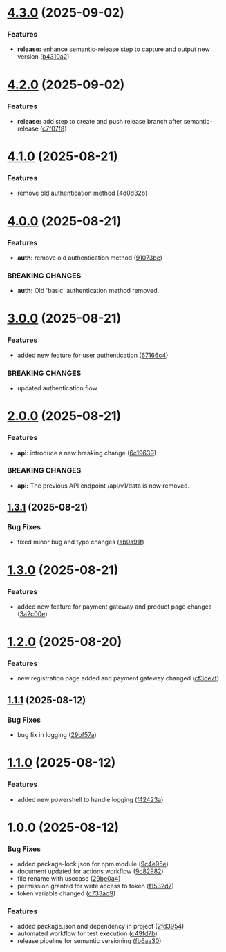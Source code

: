 # [4.3.0](https://github.com/sagartrivedi11/versioning/compare/v4.2.0...v4.3.0) (2025-09-02)


### Features

* **release:** enhance semantic-release step to capture and output new version ([b4310a2](https://github.com/sagartrivedi11/versioning/commit/b4310a2fc16a70e0a0e4672f21c439173c6b0ee5))

# [4.2.0](https://github.com/sagartrivedi11/versioning/compare/v4.1.0...v4.2.0) (2025-09-02)


### Features

* **release:** add step to create and push release branch after semantic-release ([c7f07f8](https://github.com/sagartrivedi11/versioning/commit/c7f07f8d2bf0846be46e770c2c64fbbebb9ac8db))

# [4.1.0](https://github.com/sagartrivedi11/versioning/compare/v4.0.0...v4.1.0) (2025-08-21)


### Features

* remove old authentication method ([4d0d32b](https://github.com/sagartrivedi11/versioning/commit/4d0d32b650b853b52d5d864247241e1f4f79c86c))

# [4.0.0](https://github.com/sagartrivedi11/versioning/compare/v3.0.0...v4.0.0) (2025-08-21)


### Features

* **auth:** remove old authentication method ([91073be](https://github.com/sagartrivedi11/versioning/commit/91073be9758b2917e6f0106a177f938d2551ee65))


### BREAKING CHANGES

* **auth:** Old 'basic' authentication method removed.

# [3.0.0](https://github.com/sagartrivedi11/versioning/compare/v2.0.0...v3.0.0) (2025-08-21)


### Features

* added new feature for user authentication ([67166c4](https://github.com/sagartrivedi11/versioning/commit/67166c448d0a42721c0a853fccd86f1cc7ba39b9))


### BREAKING CHANGES

* updated authentication flow

# [2.0.0](https://github.com/sagartrivedi11/versioning/compare/v1.3.1...v2.0.0) (2025-08-21)


### Features

* **api:** introduce a new breaking change ([6c19639](https://github.com/sagartrivedi11/versioning/commit/6c19639e136e69d686a0f913247a866761c61368))


### BREAKING CHANGES

* **api:** The previous API endpoint /api/v1/data is now removed.

## [1.3.1](https://github.com/sagartrivedi11/versioning/compare/v1.3.0...v1.3.1) (2025-08-21)


### Bug Fixes

* fixed minor bug and typo changes ([ab0a91f](https://github.com/sagartrivedi11/versioning/commit/ab0a91fb888d3370919b53389eb19005bad10d2d))

# [1.3.0](https://github.com/sagartrivedi11/versioning/compare/v1.2.1...v1.3.0) (2025-08-21)


### Features

* added new feature for payment gateway and product page changes ([3a2c00e](https://github.com/sagartrivedi11/versioning/commit/3a2c00e23b1e865e917fc0162a5d28f6903f1650))

# [1.2.0](https://github.com/sagartrivedi11/versioning/compare/v1.1.1...v1.2.0) (2025-08-20)


### Features

* new registration page added and payment gateway changed ([cf3de7f](https://github.com/sagartrivedi11/versioning/commit/cf3de7fcaee1428752d8beecf9b8faeeadd50d8e))

## [1.1.1](https://github.com/sagartrivedi11/versioning/compare/v1.1.0...v1.1.1) (2025-08-12)


### Bug Fixes

* bug fix in logging ([29bf57a](https://github.com/sagartrivedi11/versioning/commit/29bf57a6f538cc3d5e16722675adf876bb0a1bc0))

# [1.1.0](https://github.com/sagartrivedi11/versioning/compare/v1.0.0...v1.1.0) (2025-08-12)


### Features

* added new powershell to handle logging ([f42423a](https://github.com/sagartrivedi11/versioning/commit/f42423a6caab30d88e000bcd36372a439c984d50))

# 1.0.0 (2025-08-12)


### Bug Fixes

* added package-lock.json for npm module ([9c4e95e](https://github.com/sagartrivedi11/versioning/commit/9c4e95e91c4455723714f4645f7fad2ae5111266))
* document updated for actions workflow ([9c82982](https://github.com/sagartrivedi11/versioning/commit/9c82982245df1c63dce4240c42a07140aab432c6))
* file rename with usecase ([29be0a4](https://github.com/sagartrivedi11/versioning/commit/29be0a43f7cff5f37e8af6bf72a41c1f74c45e50))
* permission granted for write access to token ([f1532d7](https://github.com/sagartrivedi11/versioning/commit/f1532d7b18990b0c98c8008600fb9f23214b27e9))
* token variable changed ([c733ad9](https://github.com/sagartrivedi11/versioning/commit/c733ad9b228a6e3970b287d67ecbc2d1055790fb))


### Features

* added package.json and dependency in project ([2fd3954](https://github.com/sagartrivedi11/versioning/commit/2fd3954e88a9098b6dd87584db198ed14737d326))
* automated workflow for test execution ([c49fd7b](https://github.com/sagartrivedi11/versioning/commit/c49fd7bc029edd9c3421de01c287519af962f2eb))
* release pipeline for semantic versioning ([fb6aa30](https://github.com/sagartrivedi11/versioning/commit/fb6aa3000b2ad3535539f331694f6d16f606ad8e))
